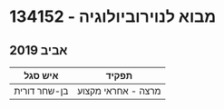 # 134152 - מבוא לנוירוביולוגיה

## אביב 2019

| איש סגל | תפקיד |
| ---- | ---- |
| בן-שחר דורית | מרצה - אחראי מקצוע |

